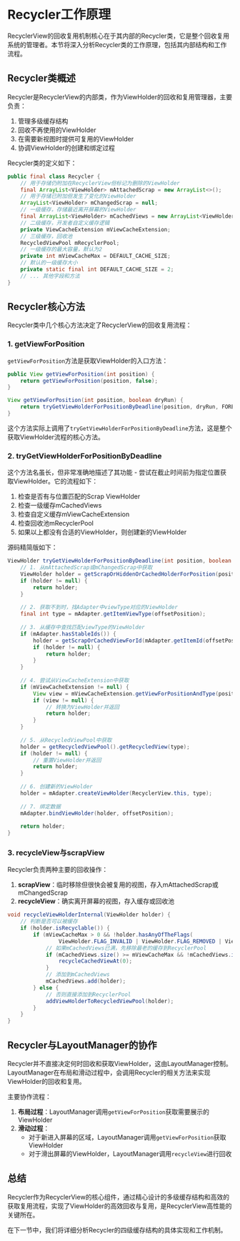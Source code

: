 # Recycler工作原理

RecyclerView的回收复用机制核心在于其内部的Recycler类，它是整个回收复用系统的管理者。本节将深入分析Recycler类的工作原理，包括其内部结构和工作流程。

## Recycler类概述

Recycler是RecyclerView的内部类，作为ViewHolder的回收和复用管理器，主要负责：

1. 管理多级缓存结构
2. 回收不再使用的ViewHolder
3. 在需要新视图时提供可复用的ViewHolder
4. 协调ViewHolder的创建和绑定过程

Recycler类的定义如下：

```java
public final class Recycler {
    // 用于存储仍附加在RecyclerView但标记为删除的ViewHolder
    final ArrayList<ViewHolder> mAttachedScrap = new ArrayList<>();
    // 用于存储已附加但发生了变化的ViewHolder
    ArrayList<ViewHolder> mChangedScrap = null;
    // 一级缓存，存储最近离开屏幕的ViewHolder
    final ArrayList<ViewHolder> mCachedViews = new ArrayList<ViewHolder>();
    // 二级缓存，开发者自定义缓存逻辑
    private ViewCacheExtension mViewCacheExtension;
    // 三级缓存，回收池
    RecycledViewPool mRecyclerPool;
    // 一级缓存的最大容量，默认为2
    private int mViewCacheMax = DEFAULT_CACHE_SIZE;
    // 默认的一级缓存大小
    private static final int DEFAULT_CACHE_SIZE = 2;
    // ... 其他字段和方法
}
```

## Recycler核心方法

Recycler类中几个核心方法决定了RecyclerView的回收复用流程：

### 1. getViewForPosition

`getViewForPosition`方法是获取ViewHolder的入口方法：

```java
public View getViewForPosition(int position) {
    return getViewForPosition(position, false);
}

View getViewForPosition(int position, boolean dryRun) {
    return tryGetViewHolderForPositionByDeadline(position, dryRun, FOREVER_NS).itemView;
}
```

这个方法实际上调用了`tryGetViewHolderForPositionByDeadline`方法，这是整个获取ViewHolder流程的核心方法。

### 2. tryGetViewHolderForPositionByDeadline

这个方法名虽长，但非常准确地描述了其功能 - 尝试在截止时间前为指定位置获取ViewHolder。它的流程如下：

1. 检查是否有与位置匹配的Scrap ViewHolder
2. 检查一级缓存mCachedViews
3. 检查自定义缓存mViewCacheExtension
4. 检查回收池mRecyclerPool
5. 如果以上都没有合适的ViewHolder，则创建新的ViewHolder

源码精简版如下：

```java
ViewHolder tryGetViewHolderForPositionByDeadline(int position, boolean dryRun, long deadlineNs) {
    // 1. 从mAttachedScrap或mChangedScrap中获取
    ViewHolder holder = getScrapOrHiddenOrCachedHolderForPosition(position, dryRun);
    if (holder != null) {
        return holder;
    }
    
    // 2. 获取不到时，找Adapter中viewType对应的ViewHolder
    final int type = mAdapter.getItemViewType(offsetPosition);
    
    // 3. 从缓存中查找匹配viewType的ViewHolder
    if (mAdapter.hasStableIds()) {
        holder = getScrapOrCachedViewForId(mAdapter.getItemId(offsetPosition), type, dryRun);
        if (holder != null) {
            return holder;
        }
    }
    
    // 4. 尝试从ViewCacheExtension中获取
    if (mViewCacheExtension != null) {
        View view = mViewCacheExtension.getViewForPositionAndType(position, type);
        if (view != null) {
            // 转换为ViewHolder并返回
            return holder;
        }
    }
    
    // 5. 从RecycledViewPool中获取
    holder = getRecycledViewPool().getRecycledView(type);
    if (holder != null) {
        // 重置ViewHolder并返回
        return holder;
    }
    
    // 6. 创建新的ViewHolder
    holder = mAdapter.createViewHolder(RecyclerView.this, type);
    
    // 7. 绑定数据
    mAdapter.bindViewHolder(holder, offsetPosition);
    
    return holder;
}
```

### 3. recycleView与scrapView

Recycler负责两种主要的回收操作：

1. **scrapView**：临时移除但很快会被复用的视图，存入mAttachedScrap或mChangedScrap
2. **recycleView**：确实离开屏幕的视图，存入缓存或回收池

```java
void recycleViewHolderInternal(ViewHolder holder) {
    // 判断是否可以被缓存
    if (holder.isRecyclable()) {
        if (mViewCacheMax > 0 && !holder.hasAnyOfTheFlags(
                ViewHolder.FLAG_INVALID | ViewHolder.FLAG_REMOVED | ViewHolder.FLAG_UPDATE)) {
            // 如果mCachedViews已满，先移除最老的缓存到RecyclerPool
            if (mCachedViews.size() >= mViewCacheMax && !mCachedViews.isEmpty()) {
                recycleCachedViewAt(0);
            }
            // 添加到mCachedViews
            mCachedViews.add(holder);
        } else {
            // 否则直接添加到RecyclerPool
            addViewHolderToRecycledViewPool(holder);
        }
    }
}
```

## Recycler与LayoutManager的协作

Recycler并不直接决定何时回收和获取ViewHolder，这由LayoutManager控制。LayoutManager在布局和滑动过程中，会调用Recycler的相关方法来实现ViewHolder的回收和复用。

主要协作流程：
1. **布局过程**：LayoutManager调用`getViewForPosition`获取需要展示的ViewHolder
2. **滑动过程**：
   - 对于新进入屏幕的区域，LayoutManager调用`getViewForPosition`获取ViewHolder
   - 对于滑出屏幕的ViewHolder，LayoutManager调用`recycleView`进行回收

## 总结

Recycler作为RecyclerView的核心组件，通过精心设计的多级缓存结构和高效的获取复用流程，实现了ViewHolder的高效回收与复用，是RecyclerView高性能的关键所在。

在下一节中，我们将详细分析Recycler的四级缓存结构的具体实现和工作机制。 